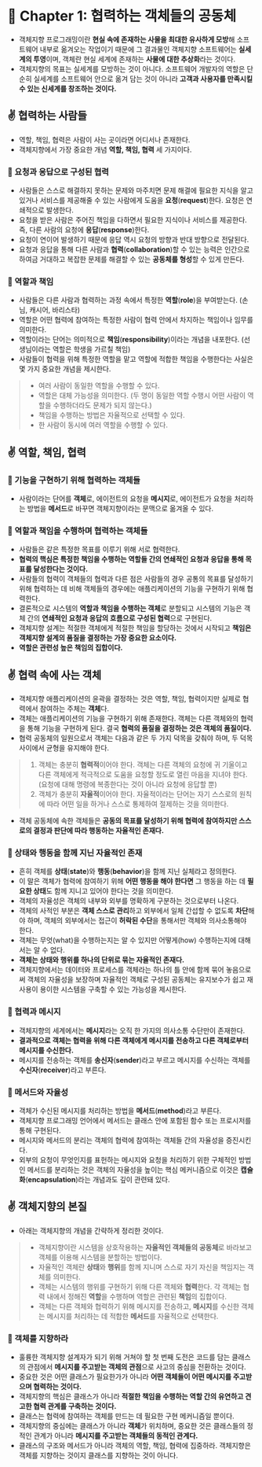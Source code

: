 # 🌈 Chapter 1: 협력하는 객체들의 공동체

- 객체지향 프로그래밍이란 **현실 속에 존재하는 사물을 최대한 유사하게 모방**해 소프트웨어 내부로 옮겨오는 작업이기 때문에 그 결과물인 객체지향 소프트웨어는 **실세계의 투영**이며, 객체란 현실 세계에 존재하는 **사물에 대한 추상화**라는 것이다.
- 객체지향의 목표는 실세계를 모방하는 것이 아니다. 소프트웨어 개발자의 역할은 단순히 실세계를 소프트웨어 안으로 옮겨 담는 것이 아니라 **고객과 사용자를 만족시킬 수 있는 신세계를 창조하는 것이다.**

## ✌ 협력하는 사람들

- 역할, 책임, 협력은 사람이 사는 곳이라면 어디서나 존재한다.
- 객체지향에서 가장 중요한 개념 **역할, 책임, 협력** 세 가지이다.

### 🎈 요청과 응답으로 구성된 협력

- 사람들은 스스로 해결하지 못하는 문제와 마주치면 문제 해결에 필요한 지식을 알고 있거나 서비스를 제공해줄 수 있는 사람에게 도움을 **요청**(**request**)한다. 요청은 연쇄적으로 발생한다.
- 요청을 받은 사람은 주어진 책임을 다하면서 필요한 지식이나 서비스를 제공한다. 즉, 다른 사람의 요청에 **응답**(**response**)한다.
- 요청이 연이어 발생하기 때문에 응답 역시 요청의 방향과 반대 방향으로 전달된다.
- 요청과 응답을 통해 다른 사람과 **협력**(**collaboration**)할 수 있는 능력은 인간으로 하여금 거대하고 복잡한 문제를 해결할 수 있는 **공동체를 형성**할 수 있게 만든다.

### 🎈 역할과 책임

- 사람들은 다른 사람과 협력하는 과정 속에서 특정한 **역할**(**role**)을 부여받는다. (손님, 캐시어, 바리스타)
- 역할은 어떤 협력에 참여하는 특정한 사람이 협력 안에서 차지하는 책임이나 임무를 의미한다.
- 역할이라는 단어는 의미적으로 **책임**(**responsibility**)이라는 개념을 내포한다. (선생님이라는 역할은 학생을 가르칠 책임)
- 사람들이 협력을 위해 특정한 역할을 맡고 역할에 적합한 책임을 수행한다는 사실은 몇 가지 중요한 개념을 제시한다.

> - 여러 사람이 동일한 역할을 수행할 수 있다.
> - 역할은 대체 가능성을 의미한다. (두 명이 동일한 역할 수행시 어떤 사람이 역할을 수행하더라도 문제가 되지 않는다.)
> - 책임을 수행하는 방법은 자율적으로 선택할 수 있다.
> - 한 사람이 동시에 여러 역할을 수행할 수 있다.

## ✌ 역할, 책임, 협력

### 🎈 기능을 구현하기 위해 협력하는 객체들

- 사람이라는 단어를 **객체**로, 에이전트의 요청을 **메시지**로, 에이전트가 요청을 처리하는 방법을 **메서드**로 바꾸면 객체지향이라는 문맥으로 옮겨올 수 있다.

### 🎈 역할과 책임을 수행하며 협력하는 객체들

- 사람들은 같은 특정한 목표를 이루기 위해 서로 협력한다.
- **협력의 핵심은 특정한 책임을 수행하는 역할들 간의 연쇄적인 요청과 응답을 통해 목표를 달성한다는 것이다.**
- 사람들의 협력이 객체들의 협력과 다른 점은 사람들의 경우 공통의 목표를 달성하기 위해 협력하는 데 비해 객체들의 경우에는 애플리케이션의 기능을 구현하기 위해 협력한다.
- 결론적으로 시스템의 **역할과 책임을 수행하는 객체**로 분할되고 시스템의 기능은 객체 간의 **연쇄적인 요청과 응답의 흐름으로 구성된 협력**으로 구현된다.
- 객체지향 설계는 적절한 객체에게 적절한 책임을 할당하는 것에서 시작되고 **책임은 객체지향 설계의 품질을 결정하는 가장 중요한 요소이다.**
- **역할은 관련성 높은 책임의 집합이다.**

## ✌ 협력 속에 사는 객체

- 객체지향 애플리케이션의 윤곽을 결정하는 것은 역할, 책임, 협력이지만 실제로 협력에서 참여하는 주체는 **객체**다.
- 객체는 애플리케이션의 기능을 구현하기 위해 존재한다. 객체는 다른 객체와의 협력을 통해 기능을 구현하게 된다. 결국 **협력의 품질을 결정하는 것은 객체의 품질이다.**
- 협력 공동체의 일원으로서 객체는 다음과 같은 두 가지 덕목을 갖춰야 하며, 두 덕목 사이에서 균형을 유지해야 한다.

> 1. 객체는 충분히 **협력적**이어야 한다. 객체는 다른 객체의 요청에 귀 기울이고 다른 객체에게 적극적으로 도움을 요청할 정도로 열린 마음을 지녀야 한다. (요청에 대해 명령에 복종한다는 것이 아니라 요청에 응답할 뿐)
> 2. 객체가 충분히 **자율적**이어야 한다. 자율적이라는 단어는 자기 스스로의 원칙에 따라 어떤 일을 하거나 스스로 통제하여 절제하는 것을 의미한다.

- 객체 공동체에 속한 객체들은 **공동의 목표를 달성하기 위해 협력에 참여하지만 스스로의 결정과 판단에 따라 행동하는 자율적인 존재다.**

### 🎈 상태와 행동을 함께 지닌 자율적인 존재

- 흔히 객체를 **상태**(**state**)와 **행동**(**behavior**)을 함께 지닌 실체라고 정의한다.
- 이 말은 객체가 협력에 참여하기 위해 **어떤 행동을 해야 한다면** 그 행동을 하는 데 **필요한 상태**도 함께 지니고 있어야 한다는 것을 의미한다.
- 객체의 자율성은 객체의 내부와 외부를 명확하게 구분하는 것으로부터 나온다.
- 객체의 사적인 부분은 **객체 스스로 관리**하고 외부에서 일체 간섭할 수 없도록 **차단**해야 하며, 객체의 외부에서는 접근이 **허락된 수단**을 통해서만 객체와 의사소통해야 한다.
- 객체는 무엇(what)을 수행하는지는 알 수 있지만 어떻게(how) 수행하는지에 대해서는 알 수 없다.
- **객체는 상태와 행위를 하나의 단위로 묶는 자율적인 존재다.**
- 객체지향에서는 데이터와 프로세스를 객체라는 하나의 틀 안에 함께 묶어 놓음으로써 객체의 자율성을 보장하며 자율적인 객체로 구성된 공동체는 유지보수가 쉽고 재사용이 용이한 시스템을 구축할 수 있는 가능성을 제시한다.

### 🎈 협력과 메시지

- 객체지향의 세계에서는 **메시지**라는 오직 한 가지의 의사소통 수단만이 존재한다.
- **결과적으로 객체는 협력을 위해 다른 객체에게 메시지를 전송하고 다른 객체로부터 메시지를 수신한다.**
- 메시지를 전송하는 객체를 **송신자**(**sender**)라고 부르고 메시지를 수신하는 객체를 **수신자**(**receiver**)라고 부른다.

### 🎈 메서드와 자율성

- 객체가 수신된 메시지를 처리하는 방법을 **메서드**(**method**)라고 부른다.
- 객체지향 프로그래밍 언어에서 메서드는 클래스 안에 포함된 함수 또는 프로시저를 통해 구현된다.
- 메시지와 메서드의 분리는 객체의 협력에 참여하는 객체들 간의 자율성을 증진시킨다.
- 외부의 요청이 무엇인지를 표헌하는 메시지와 요청을 처리하기 위한 구체적인 방법인 메서드를 분리하는 것은 객체의 자율성을 높이는 핵심 메커니즘으로 이것은 **캡슐화**(**encapsulation**)라는 개념과도 깊이 관련돼 있다.

## ✌ 객체지향의 본질

- 아래는 객체지향의 개념을 간략하게 정리한 것이다.

> - 객체지향이란 시스템을 상호작용하는 **자율적인 객체들의 공동체**로 바라보고 객체를 이용해 시스템을 분할하는 방법이다.
> - 자율적인 객체란 **상태**와 **행위**를 함께 지니며 스스로 자기 자신을 책임지는 객체를 의미한다.
> - 객체는 시스템의 행위를 구현하기 위해 다른 객체와 **협력**한다. 각 객체는 협력 내에서 정해진 **역할**을 수행하며 역할은 관련된 **책임**의 집합이다.
> - 객체는 다른 객체와 협력하기 위해 메시지를 전송하고, **메시지**를 수신한 객체는 메시지를 처리하는 데 적합한 **메서드**를 자율적으로 선택한다.

### 🎈 객체를 지향하라

- 훌륭한 객체지향 설계자가 되기 위해 거쳐야 할 첫 번째 도전은 코드를 담는 클래스의 관점에서 **메시지를 주고받는 객체의 관점**으로 사고의 중심을 전환하는 것이다.
- 중요한 것은 어떤 클래스가 필요한가가 아니라 **어떤 객체들이 어떤 메시지를 주고받으며 협력하는 것이다.**
- 객체지향의 핵심은 클래스가 아니라 **적절한 책임을 수행하는 역할 간의 유연하고 견고한 협력 관계를 구축하는 것이다.**
- 클래스는 협력에 참여하는 객체를 만드는 데 필요한 구현 메커니즘일 뿐이다.
- 객체지향의 중심에는 클래스가 아니라 **객체**가 위치하며, 중요한 것은 클래스들의 정적인 관계가 아니라 **메시지를 주고받는 객체들의 동적인 관계다.**
- 클래스의 구조와 메서드가 아니라 객체의 역할, 책임, 협력에 집중하라. 객체지향은 객체를 지향하는 것이지 클래스를 지향하는 것이 아니다.
